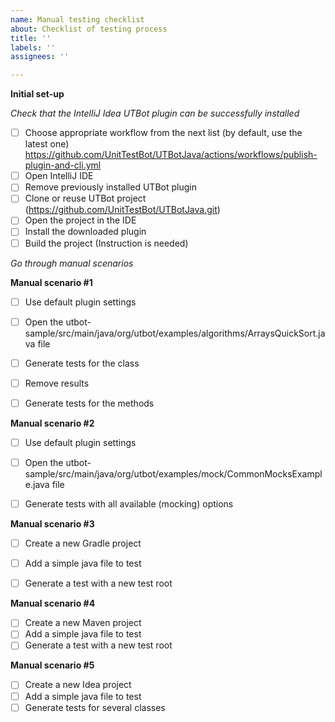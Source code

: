 ```yaml
---
name: Manual testing checklist
about: Checklist of testing process
title: ''
labels: ''
assignees: ''

---
```


**Initial set-up**

*Check that the IntelliJ Idea UTBot plugin can be successfully installed*

- [ ] Choose appropriate workflow from the next list (by default, use the latest one) https://github.com/UnitTestBot/UTBotJava/actions/workflows/publish-plugin-and-cli.yml
- [ ] Open IntelliJ IDE
- [ ] Remove previously installed UTBot plugin
- [ ] Clone or reuse UTBot project (https://github.com/UnitTestBot/UTBotJava.git)
- [ ] Open the project in the IDE
- [ ] Install the downloaded plugin
- [ ] Build the project (Instruction is needed)

*Go through manual scenarios*

**Manual scenario #1**

- [ ] Use default plugin settings
- [ ] Open the utbot-sample/src/main/java/org/utbot/examples/algorithms/ArraysQuickSort.java file
- [ ] Generate tests for the class
- [ ] Remove results
- [ ] Generate tests for the methods
 

**Manual scenario #2**

- [ ] Use default plugin settings
- [ ] Open the utbot-sample/src/main/java/org/utbot/examples/mock/CommonMocksExample.java file
- [ ] Generate tests with all available (mocking) options
 

**Manual scenario #3**

- [ ] Create a new Gradle project
- [ ] Add a simple java file to test
- [ ] Generate a test with a new test root
 

**Manual scenario #4**

- [ ] Create a new Maven project
- [ ] Add a simple java file to test
- [ ] Generate a test with a new test root

**Manual scenario #5**

- [ ] Create a new Idea project
- [ ] Add a simple java file to test
- [ ] Generate tests for several classes
